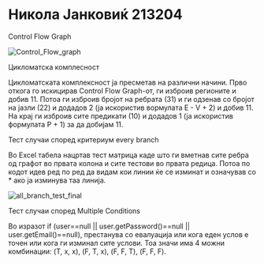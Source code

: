 # Никола Јанковиќ 213204


Control Flow Graph

![Control_Flow_graph](https://github.com/Nikola-Jankovikj/SI_2023_lab2_213204/assets/108418537/b8da79dd-11ea-4be3-a553-b7915ee05ca7)



Цикломатска комплесност

Цикломатската комплексност ја пресметав на различни начини. Прво откога го искицирав Control Flow Graph-от, ги изброив регионите и добив 11. Потоа ги изброив бројот на ребрата (31) и ги одзенав со бројот на јазли (22) и додадов 2 (ја искористив вормулата E - V + 2) и добив 11. На крај ги изброив сите предикати (10) и додадов 1 (ја искористив формулата P + 1) за да добијам 11.


Тест случаи според критериум every branch

Во Excel табела нацртав тест матрица каде што ги вметнав сите ребра од графот во првата колона и сите тестови во првата редица. Потоа по кодот идев ред по ред да видам кои линии ќе се изминат и означував со * ако ја изминува таа линија. 

![all_branch_test_final](https://github.com/Nikola-Jankovikj/SI_2023_lab2_213204/assets/108418537/9ba308ce-3f60-4f44-b92d-7c26afdd57e1)




Тест случаи според Multiple Conditions

Во изразот if (user==null || user.getPassword()==null || user.getEmail()==null), престанува со евалуација или кога еден услов е точен или кога ги изминал сите услови. Тоа значи има 4 можни комбинации: (T, x, x), (F, T, x), (F, F, T), (F, F, F).

